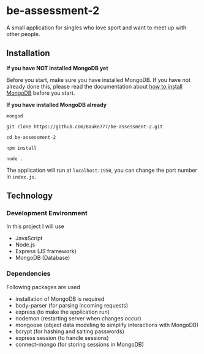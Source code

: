 # be-assessment-2

A small application for singles who love sport and want to meet up with other people.

## Installation

**If you have NOT installed MongoDB yet**

Before you start, make sure you have installed MongoDB. If you have not already done this, please read the documentation about [how to install MongoDB](https://docs.mongodb.com/manual/installation/) before you start.

**If you have installed MongoDB already**

`mongod`

`git clone https://github.com/Bauke777/be-assessment-2.git`

`cd be-assessment-2`

`npm install`

`node .`

The application will run at `localhost:1950`, you can change the port number in `index.js`.

## Technology

### Development Environment

In this project I will use

* JavaScript
* Node.js
* Express (JS framework)
* MongoDB (Database)

### Dependencies

Following packages are used

* installation of MongoDB is required
* body-parser (for parsing incoming requests)
* express (to make the application run)
* nodemon (restarting server when changes occur)
* mongoose (object data modeling to simplify interactions with MongoDB)
* bcrypt (for hashing and salting passwords)
* express session (to handle sessions)
* connect-mongo (for storing sessions in MongoDB)
